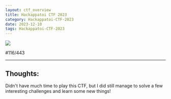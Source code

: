 ```yaml
---
layout: ctf_overview
title: Hackappatoi CTF 2023
category: Hackappatoi-CTF-2023
date: 2023-12-10
tags: Hackappatoi-CTF-2023
---
```


[<img src="https://i.imgur.com/uy5UiUd.png">](https://ctftime.org/event/2163)  

#116/443

---

## Thoughts:
Didn't have much time to play this CTF, but I did still manage to solve a few interesting challenges and learn some new things!  